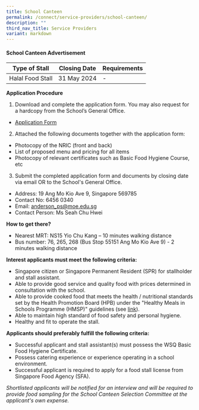 ```yaml
---
title: School Canteen
permalink: /connect/service-providers/school-canteen/
description: ""
third_nav_title: Service Providers
variant: markdown
---
```

<h4><strong>School Canteen Advertisement</strong></h4>


| Type of Stall | Closing Date | Requirements |
| -------- | -------- | -------- |
| Halal Food Stall     | 31 May 2024     | -     |



**Application Procedure**
1. Download and complete the application form. You may also request for a hardcopy from the School’s General Office.

* [Application Form](/files/2023%20Files/canteen%20stall%20application%20form.pdf)

2. Attached the following documents together with the application form:
* Photocopy of the NRIC (front and back)
* List of proposed menu and pricing for all items
* Photocopy of relevant certificates such as Basic Food Hygiene Course, etc

3. Submit the completed application form and documents by closing date via email OR to the School's General Office.
* Address: 19 Ang Mo Kio Ave 9, Singapore 569785
* Contact No: 6456 0340
* Email: anderson_ps@moe.edu.sg
* Contact Person: Ms Seah Chu Hwei

**How to get there?**
* Nearest MRT: NS15 Yio Chu Kang – 10 minutes walking distance
* Bus number: 76, 265, 268 (Bus Stop 55151 Ang Mo Kio Ave 9) - 2 minutes walking distance

**Interest applicants must meet the following criteria:**
* Singapore citizen or Singapore Permanent Resident (SPR) for stallholder and stall assistant.
* Able to provide good service and quality food with prices determined in consultation with the school.
* Able to provide cooked food that meets the health / nutritional standards set by the Health Promotion Board (HPB) under the "Healthy Meals in Schools Programme (HMSP)" guidelines (see [link](https://www.hpb.gov.sg/schools/school-programmes/healthy-meals-in-schools-programme)).
* Able to maintain high standard of food safety and personal hygiene.
* Healthy and fit to operate the stall.

**Applicants should preferably fulfill the following criteria:**
* Successful applicant and stall assistant(s) must possess the WSQ Basic Food Hygiene Certificate.
* Possess catering experience or experience operating in a school environment.
* Successful applicant is required to apply for a food stall license from Singapore Food Agency (SFA).


*Shortlisted applicants will be notified for an interview and will be required to provide food sampling for the School Canteen Selection Committee at the applicant's own expense.*